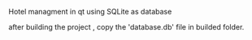 Hotel managment in qt using SQLite as database

after building the project , copy the 'database.db' file in builded folder.

